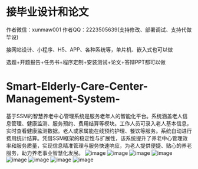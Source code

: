 # 接毕业设计和论文
作者微信：xunmaw001  作者QQ：2223505639(支持修改、部署调试、支持代做毕设)

接网站设计、小程序、H5、APP、各种系统等，单片机、嵌入式也可以做

选题+开题报告+任务书+程序定制+安装测试+论文+答辩PPT都可以做
# Smart-Elderly-Care-Center-Management-System-
基于SSM的智慧养老中心管理系统是服务老年人的智能化平台。系统涵盖老人信息管理、健康监测、服务预约、费用结算等模块。工作人员可录入老人基本信息，实时查看健康监测数据。老人或家属能在线预约护理、餐饮等服务。系统自动进行费用统计结算。凭借SSM框架的稳定性与扩展性，该系统提升了养老中心管理效率和服务质量，实现信息精准管理与服务快速响应，为老人提供便捷、贴心的养老服务，助力养老事业智慧化发展。
![image](https://github.com/user-attachments/assets/8a6ea99e-99e9-4470-b143-5574bfc47174)
![image](https://github.com/user-attachments/assets/e7ca44b9-49db-4d1b-98c3-ef08ab3b5b80)
![image](https://github.com/user-attachments/assets/09e9a708-ba99-4df6-ac73-c3ed6495d73b)
![image](https://github.com/user-attachments/assets/c13c3d5a-11a9-4aea-85a0-5b543791d7eb)
![image](https://github.com/user-attachments/assets/efb61247-1d2c-41b7-98c6-43a0ea4efe5c)
![image](https://github.com/user-attachments/assets/7121dce8-b6a9-4355-ab86-5c8b9ae10fea)
![image](https://github.com/user-attachments/assets/0190205d-f739-4fc3-bcaf-a7a84ef458f3)
![image](https://github.com/user-attachments/assets/a6a2f18c-349c-40da-8363-10ece792df55)
